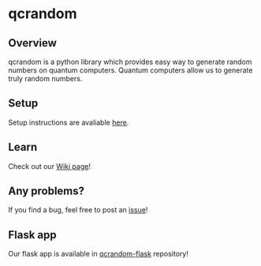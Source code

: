 # qcrandom
## Overview
qcrandom is a python library which provides easy way to generate random numbers on quantum computers. Quantum computers allow us to generate truly random numbers.

## Setup
Setup instructions are avaliable [here](https://github.com/pk8868/qc-random/wiki/Setup).

## Learn
Check out our [Wiki page](https://github.com/pk8868/qc-random/wiki)!

## Any problems?
If you find a bug, feel free to post an [issue](https://github.com/pk8868/qc-random/issues)!

## Flask app
Our flask app is available in [qcrandom-flask](https://github.com/Pomarancz789/qcrandom-flask) repository!
